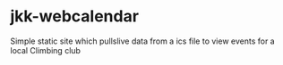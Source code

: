 # jkk-webcalendar
Simple static site which pullslive data from a ics file to view events for a local Climbing club
